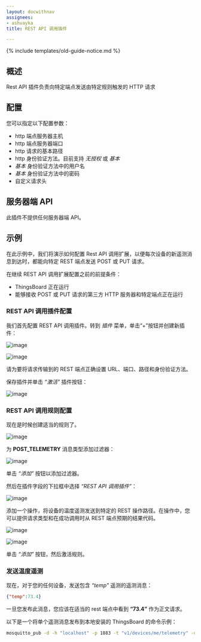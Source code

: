 ```yaml
---
layout: docwithnav
assignees:
- ashvayka
title: REST API 调用插件

---
```


{% include templates/old-guide-notice.md %}

## 概述

Rest API 插件负责向特定端点发送由特定规则触发的 HTTP 请求

## 配置

您可以指定以下配置参数：

- http 端点服务器主机
- http 端点服务器端口
- http 请求的基本路径
- http 身份验证方法。目前支持 *无授权* 或 *基本*
- *基本* 身份验证方法中的用户名
- *基本* 身份验证方法中的密码
- 自定义请求头

## 服务器端 API

此插件不提供任何服务器端 API。

## 示例

在此示例中，我们将演示如何配置 Rest API 调用扩展，以便每次设备的新遥测消息到达时，都能向特定 REST 端点发送 POST 或 PUT 请求。

在继续 REST API 调用扩展配置之前的前提条件：

- ThingsBoard 正在运行
- 能够接收 POST 或 PUT 请求的第三方 HTTP 服务器和特定端点正在运行

### REST API 调用插件配置

我们首先配置 REST API 调用插件。转到 *插件* 菜单，单击“+”按钮并创建新插件：

![image](/images/reference/plugins/rest-api-call/rest-api-call-plugin-config-1.png)

![image](/images/reference/plugins/rest-api-call/rest-api-call-plugin-config-2.png)

请为要将请求传输到的 REST 端点正确设置 URL、端口、路径和身份验证方法。

保存插件并单击 *“激活”* 插件按钮：

![image](/images/reference/plugins/rest-api-call/rest-api-call-activate-plugin.png)

### REST API 调用规则配置

现在是时候创建适当的规则了。

![image](/images/reference/plugins/rest-api-call/rest-api-call-rule-config.png)

为 **POST_TELEMETRY** 消息类型添加过滤器：

![image](/images/reference/plugins/rest-api-call/post-telemetry-filter.png)

单击 *“添加”* 按钮以添加过滤器。

然后在插件字段的下拉框中选择 *“REST API 调用插件”*：

![image](/images/reference/plugins/rest-api-call/rest-api-call-plugin-selection.png)

添加一个操作，将设备的温度遥测发送到特定的 REST 操作路径。在操作中，您可以提供请求类型和在成功调用时从 REST 端点预期的结果代码。

![image](/images/reference/plugins/rest-api-call/rest-api-call-rule-action-config-1.png)

![image](/images/reference/plugins/rest-api-call/rest-api-call-rule-action-config-2.png)

单击 *“添加”* 按钮，然后激活规则。

### 发送温度遥测

现在，对于您的任何设备，发送包含 *“temp”* 遥测的遥测消息：

```json
{"temp":73.4}
```

一旦您发布此消息，您应该在适当的 rest 端点中看到 **“73.4”** 作为正文请求。

以下是一个将单个遥测消息发布到本地安装的 ThingsBoard 的命令示例：

```bash
mosquitto_pub -d -h "localhost" -p 1883 -t "v1/devices/me/telemetry" -u "$ACCESS_TOKEN" -m '{"temp":73.4}'
```